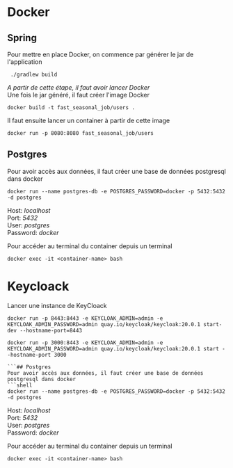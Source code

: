 # Docker
## Spring
Pour mettre en place Docker, on commence par générer le jar de l'application
```shell
 ./gradlew build
```
*A partir de cette étape, il faut avoir lancer Docker*  
Une fois le jar généré, il faut créer l'image Docker
```shell
docker build -t fast_seasonal_job/users . 
```

Il faut ensuite lancer un container à partir de cette image
```shell
docker run -p 8080:8080 fast_seasonal_job/users
```

## Postgres 
Pour avoir accès aux données, il faut créer une base de données postgresql dans docker 
```shell
docker run --name postgres-db -e POSTGRES_PASSWORD=docker -p 5432:5432 -d postgres
```
Host: *localhost*  
Port: *5432*  
User: *postgres*  
Password: *docker*  

Pour accéder au terminal du container depuis un terminal
```shell
docker exec -it <container-name> bash
```

# Keycloack 
Lancer une instance de KeyCloack
```shell
docker run -p 8443:8443 -e KEYCLOAK_ADMIN=admin -e KEYCLOAK_ADMIN_PASSWORD=admin quay.io/keycloak/keycloak:20.0.1 start-dev --hostname-port=8443

docker run -p 3000:8443 -e KEYCLOAK_ADMIN=admin -e KEYCLOAK_ADMIN_PASSWORD=admin quay.io/keycloak/keycloak:20.0.1 start --hostname-port 3000
        
```## Postgres
Pour avoir accès aux données, il faut créer une base de données postgresql dans docker
```shell
docker run --name postgres-db -e POSTGRES_PASSWORD=docker -p 5432:5432 -d postgres
```
Host: *localhost*  
Port: *5432*  
User: *postgres*  
Password: *docker*

Pour accéder au terminal du container depuis un terminal
```shell
docker exec -it <container-name> bash
```